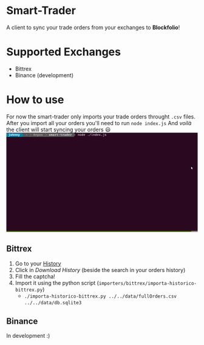 # Smart-Trader

A client to sync your trade orders from your exchanges to **Blockfolio**!

# Supported Exchanges
- Bittrex
- Binance (development)

# How to use

For now the smart-trader only imports your trade orders throught `.csv` files.
After you import all your orders you'll need to run `node index.js`
And _voilà_ the client will start syncing your orders :smiley:
![Sample](images/smart-trader.gif?raw=true "smart-trader.gif")

## Bittrex
 1. Go to your [History](https://bittrex.com/history)
 2. Click in _Download History_ (beside the search in your orders history)
 3. Fill the captcha!
 4. Import it using the python script (`importers/bittrex/importa-historico-bittrex.py`)
    - `./importa-historico-bittrex.py ../../data/fullOrders.csv ../../data/db.sqlite3`

## Binance
 In development :)
